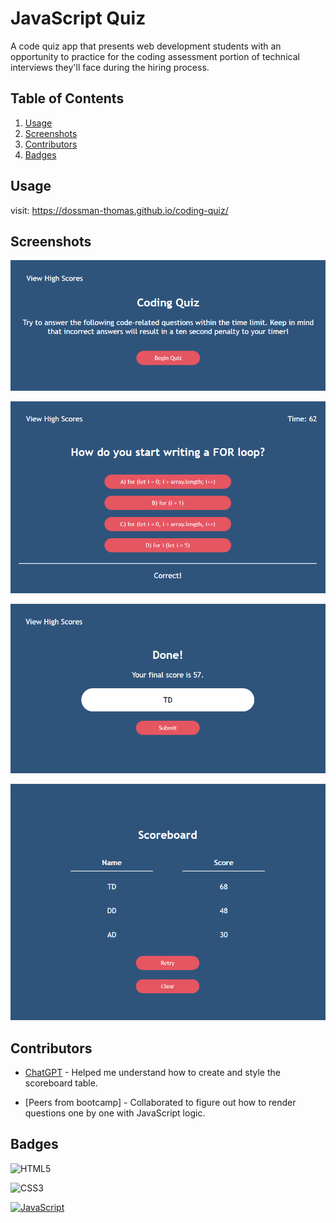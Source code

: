 # JavaScript Quiz

A code quiz app that presents web development students with an opportunity to practice for the coding assessment portion of technical interviews they'll face during the hiring process.

## Table of Contents

1. [Usage](#usage)
2. [Screenshots](#screenshots)
3. [Contributors](#contributors)
4. [Badges](#badges)

## Usage

visit: 
https://dossman-thomas.github.io/coding-quiz/

## Screenshots

![Code Quiz Landing](./assets/images/Code-quiz-home-screenshot.png)

![Code Quiz Questions](./assets/images/Code-questions-screenshot.png)

![Code Quiz Finish](./assets/images/Code-finish-screenshot.png)

![Code Quiz Scores](./assets/images/Code-scores-screenshot.png)

## Contributors

- [ChatGPT](chat.openai.com) - Helped me understand how to create and style the scoreboard table.

- [Peers from bootcamp] - Collaborated to figure out how to render questions one by one with JavaScript logic. 

## Badges

![HTML5](https://img.shields.io/badge/html5-%23E34F26.svg?style=for-the-badge&logo=html5&logoColor=white)

![CSS3](https://img.shields.io/badge/css3-%231572B6.svg?style=for-the-badge&logo=css3&logoColor=white)

[![JavaScript](https://img.shields.io/badge/JavaScript-ES6-yellow?style=for-the-badge&logo=javascript)](https://developer.mozilla.org/en-US/docs/Web/JavaScript)
